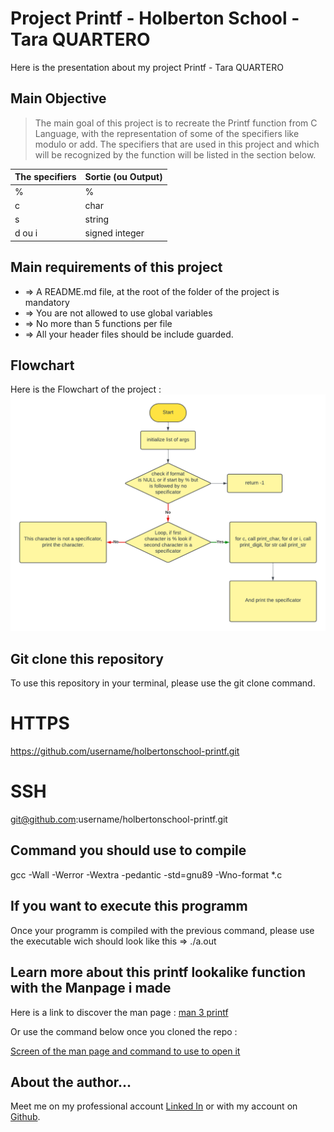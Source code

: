 # Project Printf - Holberton School - Tara QUARTERO

Here is the presentation about my project Printf - Tara QUARTERO


## Main Objective

> The main goal of this project is to recreate the Printf function from C Language, with the representation of some of the specifiers like modulo or add.
> The specifiers that are used in this project and which will be recognized by the function will be listed in the section below.

|The specifiers|Sortie (ou Output) |
|--|--|
| % | % |
| c | char |
| s | string |
| d ou i | signed integer |

## Main requirements of this project

- => A README.md file, at the root of the folder of the project is mandatory
- => You are not allowed to use global variables
- => No more than 5 functions per file
- => All your header files should be include guarded.

## Flowchart

Here is the Flowchart of the project : ![Flowchart](https://raw.githubusercontent.com/taralexandra/holbertonschool-printf/main/printf_flowchart_v4.png)

## Git clone this repository
To use this repository in your terminal, please use the git clone command.

# HTTPS
https://github.com/username/holbertonschool-printf.git

# SSH

git@github.com:username/holbertonschool-printf.git

## Command you should use to compile
gcc -Wall -Werror -Wextra -pedantic -std=gnu89 -Wno-format *.c

## If you want to execute this programm

Once your programm is compiled with the previous command, please use the executable wich should look like this => ./a.out

## Learn more about this printf lookalike function with the Manpage i made

Here is a link to discover the man page : [man 3 printf](https://github.com/taralexandra/holbertonschool-printf/blob/main/man_3_printf)

Or use the command below once you cloned the repo :

[Screen of the man page and command to use to open it](https://raw.githubusercontent.com/taralexandra/holbertonschool-printf/main/how_to_open_the_man_3_printf_page.png)

## About the author...

Meet me on my professional account [Linked In](https://fr.linkedin.com/in/tara-alexandra-quartero-a34534177) or with my account on [Github](https://github.com/taralexandra).




